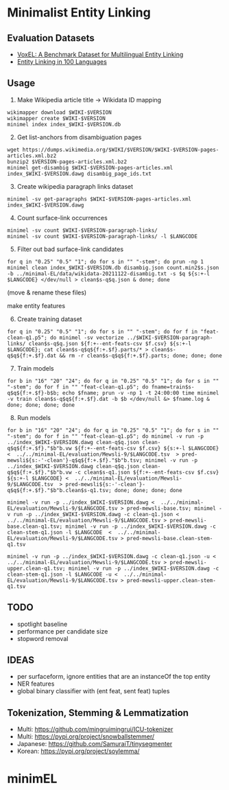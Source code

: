 # Minimalist Entity Linking



## Evaluation Datasets

- [VoxEL: A Benchmark Dataset for Multilingual Entity Linking](https://figshare.com/articles/dataset/VoxEL/6539675)
- [Entity Linking in 100 Languages](https://github.com/google-research/google-research/tree/master/dense_representations_for_entity_retrieval/mel)

## Usage

1. Make Wikipedia article title -> Wikidata ID mapping
```
wikimapper download $WIKI-$VERSION
wikimapper create $WIKI-$VERSION
minimel index index_$WIKI-$VERSION.db
```
2. Get list-anchors from disambiguation pages
```
wget https://dumps.wikimedia.org/$WIKI/$VERSION/$WIKI-$VERSION-pages-articles.xml.bz2
bunzip2 $VERSION-pages-articles.xml.bz2
minimel get-disambig $WIKI-$VERSION-pages-articles.xml index_$WIKI-$VERSION.dawg disambig_page_ids.txt
```
3. Create wikipedia paragraph links dataset
```
minimel -sv get-paragraphs $WIKI-$VERSION-pages-articles.xml index_$WIKI-$VERSION.dawg
```


4. Count surface-link occurrences
```
minimel -sv count $WIKI-$VERSION-paragraph-links/
minimel -sv count $WIKI-$VERSION-paragraph-links/ -l $LANGCODE
```


5. Filter out bad surface-link candidates
```
for q in "0.25" "0.5" "1"; do for s in "" "-stem"; do prun -np 1 minimel clean index_$WIKI-$VERSION.db disambig.json count.min2$s.json -b ../minimal-EL/data/wikidata-20211122-disambig.txt -s $q ${s:+-l $LANGCODE} </dev/null > clean$s-q$q.json & done; done
```
(move & rename these files)

make entity features

6. Create training dataset 
```
for q in "0.25" "0.5" "1"; do for s in "" "-stem"; do for f in "feat-clean-q1.p5"; do minimel -sv vectorize ../$WIKI-$VERSION-paragraph-links/ clean$s-q$q.json ${f:+--ent-feats-csv $f.csv} ${s:+-l $LANGCODE}; cat clean$s-q$q${f:+.$f}.parts/* > clean$s-q$q${f:+.$f}.dat && rm -r clean$s-q$q${f:+.$f}.parts; done; done; done
```

7. Train models
```
for b in "16" "20" "24"; do for q in "0.25" "0.5" "1"; do for s in "" "-stem"; do for f in "" "feat-clean-q1.p5"; do fname=train$s-q$q${f:+.$f}-b$b; echo $fname; prun -v -np 1 -t 24:00:00 time minimel -v train clean$s-q$q${f:+.$f}.dat -b $b </dev/null &> $fname.log & done; done; done; done
```

8. Run models
```
for b in "16" "20" "24"; do for q in "0.25" "0.5" "1"; do for s in "" "-stem"; do for f in "" "feat-clean-q1.p5"; do minimel -v run -p  ../index_$WIKI-$VERSION.dawg clean-q$q.json clean-q$q${f:+.$f}."$b"b.vw ${f:+--ent-feats-csv $f.csv} ${s:+-l $LANGCODE} <  ../../minimal-EL/evaluation/Mewsli-9/$LANGCODE.tsv  > pred-mewsli${s:-'-clean'}-q$q${f:+.$f}."$b"b.tsv; minimel -v run -p  ../index_$WIKI-$VERSION.dawg clean-q$q.json clean-q$q${f:+.$f}."$b"b.vw -c clean$s-q1.json ${f:+--ent-feats-csv $f.csv} ${s:+-l $LANGCODE} <  ../../minimal-EL/evaluation/Mewsli-9/$LANGCODE.tsv  > pred-mewsli${s:-'-clean'}-q$q${f:+.$f}."$b"b.clean$s-q1.tsv; done; done; done; done

minimel -v run -p ../index_$WIKI-$VERSION.dawg <  ../../minimal-EL/evaluation/Mewsli-9/$LANGCODE.tsv > pred-mewsli-base.tsv; minimel -v run -p ../index_$WIKI-$VERSION.dawg -c clean-q1.json <  ../../minimal-EL/evaluation/Mewsli-9/$LANGCODE.tsv > pred-mewsli-base.clean-q1.tsv; minimel -v run -p ../index_$WIKI-$VERSION.dawg -c clean-stem-q1.json -l $LANGCODE  <  ../../minimal-EL/evaluation/Mewsli-9/$LANGCODE.tsv > pred-mewsli-base.clean-stem-q1.tsv

minimel -v run -p ../index_$WIKI-$VERSION.dawg -c clean-q1.json -u <  ../../minimal-EL/evaluation/Mewsli-9/$LANGCODE.tsv > pred-mewsli-upper.clean-q1.tsv; minimel -v run -p ../index_$WIKI-$VERSION.dawg -c clean-stem-q1.json -l $LANGCODE -u <  ../../minimal-EL/evaluation/Mewsli-9/$LANGCODE.tsv > pred-mewsli-upper.clean-stem-q1.tsv
```


## TODO

- spotlight baseline
- performance per candidate size
- stopword removal


## IDEAS

- per surfaceform, ignore entities that are an instanceOf the top entity
- NER features
- global binary classifier with (ent feat, sent feat) tuples

## Tokenization, Stemming & Lemmatization
- Multi: https://github.com/mingruimingrui/ICU-tokenizer
- Multi: https://pypi.org/project/snowballstemmer/
- Japanese: https://github.com/SamuraiT/tinysegmenter
- Korean: https://pypi.org/project/soylemma/
# minimEL
